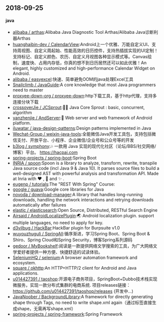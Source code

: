 ## 2018-09-25

#### java
* [alibaba / arthas](https://github.com/alibaba/arthas):Alibaba Java Diagnostic Tool Arthas/Alibaba Java诊断利器Arthas
* [huanghaibin-dev / CalendarView](https://github.com/huanghaibin-dev/CalendarView):Android上一个优雅、万能自定义UI、支持周视图、自定义周起始、性能高效的日历控件，支持热插拔实现的UI定制！支持标记、自定义颜色、农历、自定义月视图各种显示模式等。Canvas绘制，速度快、占用内存低，你真的想不到日历居然还可以如此优雅！An elegant, highly customized and high-performance Calendar Widget on Android.
* [alibaba / easyexcel](https://github.com/alibaba/easyexcel):快速、简单避免OOM的java处理Excel工具
* [Snailclimb / JavaGuide](https://github.com/Snailclimb/JavaGuide):A core knowledge that most Java programmers need to master
* [proxyee-down-org / proxyee-down](https://github.com/proxyee-down-org/proxyee-down):http下载工具，基于http代理，支持多连接分块下载
* [crossoverJie / JCSprout](https://github.com/crossoverJie/JCSprout):👨‍🎓 Java Core Sprout : basic, concurrent, algorithm
* [yanzhenjie / AndServer](https://github.com/yanzhenjie/AndServer):🍒 Web server and web framework of Android platform.
* [iluwatar / java-design-patterns](https://github.com/iluwatar/java-design-patterns):Design patterns implemented in Java
* [Wechat-Group / weixin-java-tools](https://github.com/Wechat-Group/weixin-java-tools):全能微信Java开发工具包，支持包括微信支付、开放平台、小程序、企业微信/企业号和公众号等的开发
* [b3log / symphony](https://github.com/b3log/symphony):🎶 一款用 Java 实现的现代化社区（论坛/BBS/社交网络/博客）平台。 https://hacpai.com
* [spring-projects / spring-boot](https://github.com/spring-projects/spring-boot):Spring Boot
* [INRIA / spoon](https://github.com/INRIA/spoon):Spoon is a library to analyze, transform, rewrite, transpile Java source code (incl Java 9 & Java 10). It parses source files to build a well-designed AST with powerful analysis and transformation API. Made at Inria with ❤️ , 🍻 and ✨ .
* [eugenp / tutorials](https://github.com/eugenp/tutorials):The "REST With Spring" Course:
* [google / guava](https://github.com/google/guava):Google core libraries for Java
* [novoda / download-manager](https://github.com/novoda/download-manager):A library that handles long-running downloads, handling the network interactions and retrying downloads automatically after failures
* [elastic / elasticsearch](https://github.com/elastic/elasticsearch):Open Source, Distributed, RESTful Search Engine
* [Airsaid / AndroidLocalizePlugin](https://github.com/Airsaid/AndroidLocalizePlugin):🌏 Android localization plugin. support multiple languages, no need to apply for key.
* [d3vilbug / HackBar](https://github.com/d3vilbug/HackBar):HackBar plugin for Burpsuite v1.0
* [wuyouzhuguli / SpringAll](https://github.com/wuyouzhuguli/SpringAll):循序渐进，学习Spring Boot、Spring Boot & Shiro、Spring Cloud和Spring Security，博客Spring系列源码
* [gedoor / MyBookshelf](https://github.com/gedoor/MyBookshelf):阅读是一款提供网络文学搜索的工具，为广大网络文学爱好者提供一种方便、快捷舒适的试读体验。
* [SeleniumHQ / selenium](https://github.com/SeleniumHQ/selenium):A browser automation framework and ecosystem.
* [square / okhttp](https://github.com/square/okhttp):An HTTP+HTTP/2 client for Android and Java applications.
* [u014427391 / taoshop](https://github.com/u014427391/taoshop):开源电子商务项目，SpringBoot+Dubbo技术栈实现微服务，实现一款分布式集群的电商系统. 项目releases链接： https://github.com/u014427391/taoshop/releases (开发中...)
* [JavaNoober / BackgroundLibrary](https://github.com/JavaNoober/BackgroundLibrary):A framework for directly generating shape through Tags, no need to write shape.xml again（通过标签直接生成shape，无需再写shape.xml）
* [spring-projects / spring-framework](https://github.com/spring-projects/spring-framework):Spring Framework
